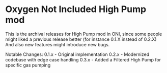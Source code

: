 # Oxygen Not Included High Pump mod

This is the archival releases for High Pump mod in ONI, since some people might liked a previous release better (for instance 0.1.X instead of 0.2.X)
And also new features might introduce new bugs.

Notable Changes:
0.1.x - Original implementation
0.2.x - Modernized codebase with edge case handling
0.3.x - Added a Filtered High Pump for specific gas pumping
